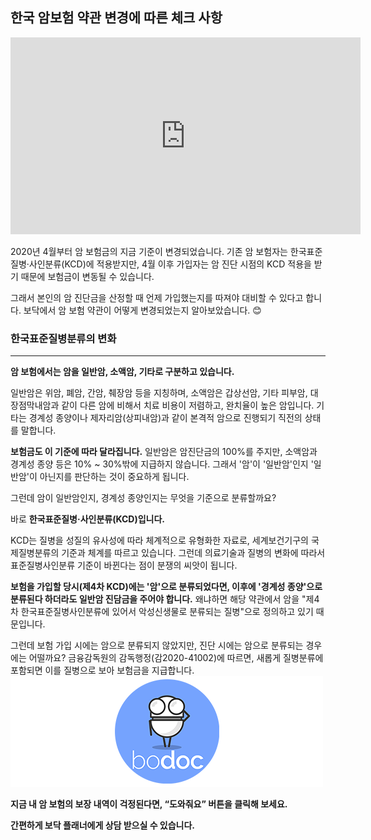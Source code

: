 ## 한국 암보험 약관 변경에 따른 체크 사항

<iframe width="560" height="315" src="https://www.youtube.com/embed/sDG1Y1vxOjs" frameborder="0" allow="accelerometer; autoplay; encrypted-media; gyroscope; picture-in-picture" allowfullscreen></iframe>

2020년 4월부터 암 보험금의 지금 기준이 변경되었습니다. 기존 암 보험자는 한국표준질병·사인분류(KCD)에 적용받지만, 4월 이후 가입자는 암 진단 시점의 KCD 적용을 받기 때문에 보험금이 변동될 수 있습니다.

그래서 본인의 암 진단금을 산정할 때 언제 가입했는지를 따져야 대비할 수 있다고 합니다. 보닥에서 암 보험 약관이 어떻게 변경되었는지 알아보았습니다. 😊

 ### 한국표준질병분류의 변화
___

**암 보험에서는 암을 일반암, 소액암, 기타로 구분하고 있습니다.**

일반암은 위암, 폐암, 간암, 췌장암 등을 지칭하며, 소액암은 갑상선암, 기타 피부암, 대장점막내암과 같이 다른 암에 비해서 치료 비용이 저렴하고, 완치율이 높은 암입니다. 기타는 경계성 종양이나 제자리암(상피내암)과 같이 본격적 암으로 진행되기 직전의 상태를 말합니다.

**보험금도 이 기준에 따라 달라집니다.** 일반암은 암진단금의 100%를 주지만, 소액암과 경계성 종양 등은 10% ~ 30%밖에 지급하지 않습니다. 그래서 '암'이 '일반암'인지 '일반암'이 아닌지를 판단하는 것이 중요하게 됩니다.

그런데 암이 일반암인지, 경계성 종양인지는 무엇을 기준으로 분류할까요?

바로 **한국표준질병·사인분류(KCD)입니다.**

KCD는 질병을 성질의 유사성에 따라 체계적으로 유형화한 자료로, 세계보건기구의 국제질병분류의 기준과 체계를 따르고 있습니다. 그런데 의료기술과 질병의 변화에 따라서 표준질병사인분류 기준이 바뀐다는 점이 분쟁의 씨앗이 됩니다.


**보험을 가입할 당시(제4차 KCD)에는 '암'으로 분류되었다면, 이후에 '경계성 종양'으로 분류된다 하더라도 일반암 진담금을 주어야 합니다.** 왜냐하면 해당 약관에서 암을 "제4차 한국표준질병사인분류에 있어서 악성신생물로 분류되는 질병"으로 정의하고 있기 때문입니다.


그런데 보험 가입 시에는 암으로 분류되지 않았지만, 진단 시에는 암으로 분류되는 경우에는 어떨까요? 금융감독원의 감독행정(감2020-41002)에 따르면, 새롭게 질병분류에 포함되면 이를 질병으로 보아 보험금을 지급합니다.
![alt img](https://raw.githubusercontent.com/aijinet/doctor-contents/master/contents/202005/200513/200513_%EC%95%94%EB%B3%B4%ED%97%98%EC%95%BD%EA%B4%80%EB%B3%80%EA%B2%BD1.png)

**지금 내 암 보험의 보장 내역이 걱정된다면, “도와줘요” 버튼을 클릭해 보세요.**

**간편하게 보닥 플래너에게 상담 받으실 수 있습니다.**
